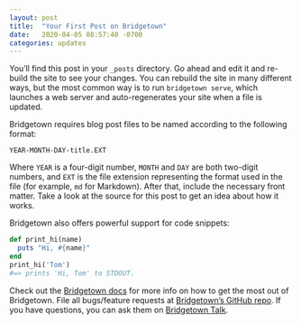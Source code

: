 ```yaml
---
layout: post
title:  "Your First Post on Bridgetown"
date:   2020-04-05 08:57:40 -0700
categories: updates
---
```


You’ll find this post in your `_posts` directory. Go ahead and edit it and re-build the site to see your changes. You can rebuild the site in many different ways, but the most common way is to run `bridgetown serve`, which launches a web server and auto-regenerates your site when a file is updated.

Bridgetown requires blog post files to be named according to the following format:

`YEAR-MONTH-DAY-title.EXT`

Where `YEAR` is a four-digit number, `MONTH` and `DAY` are both two-digit numbers, and `EXT` is the file extension representing the format used in the file (for example, `md` for Markdown). After that, include the necessary front matter. Take a look at the source for this post to get an idea about how it works.

Bridgetown also offers powerful support for code snippets:

```ruby
def print_hi(name)
  puts "Hi, #{name}"
end
print_hi('Tom')
#=> prints 'Hi, Tom' to STDOUT.
````

Check out the [Bridgetown docs][bridgetown-docs] for more info on how to get the most out of Bridgetown. File all bugs/feature requests at [Bridgetown’s GitHub repo][bridgetown-gh]. If you have questions, you can ask them on [Bridgetown Talk][bridgetown-talk].

[bridgetown-docs]: https://bridgetownrb.com/docs/
[bridgetown-gh]:   https://github.com/bridgetownrb/bridgetown
[bridgetown-talk]: https://talk.bridgerb.com/

